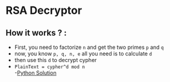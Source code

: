 # RSA Decryptor 

## How it works ? :
- First, you need to factorize `n` and get the two primes `p` and `q` 
- now, you know `p, q, n, e` all you need is to calculate `d`
- then use this `d` to decrypt cypher 
- `PlainText = cypher^d mod n`   
-[Python Solution](./rsa.py)
